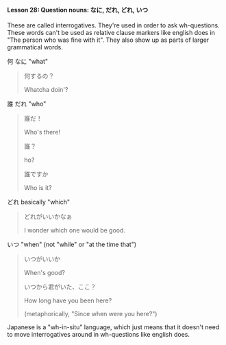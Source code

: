 #### Lesson 28: Question nouns: なに, だれ, どれ, いつ


These are called interrogatives. They're used in order to ask wh-questions. These words can't be used as relative clause markers like english does in "The person who was fine with it". They also show up as parts of larger grammatical words.

何 なに "what"


> 何するの？
>
> Whatcha doin'?

誰 だれ "who"


> 誰だ！
>
> Who's there!
>
>
>
> 誰？
>
> ho?
>
>
>
> 誰ですか
>
> Who is it?

どれ basically "which"


> どれがいいかなぁ
>
> I wonder which one would be good.

いつ "when" (not "while" or "at the time that")


> いつがいいか
>
> When's good?
>
>
>
> いつから君がいた、ここ？
>
> How long have you been here?
>
> (metaphorically, "Since when were you here?")

Japanese is a "wh-in-situ" language, which just means that it doesn't need to move interrogatives around in wh-questions like english does.
